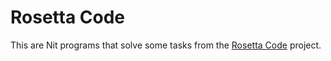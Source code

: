 # Rosetta Code

This are Nit programs that solve some tasks from the [Rosetta Code] project.

  [Rosetta Code]: http://rosettacode.org/
